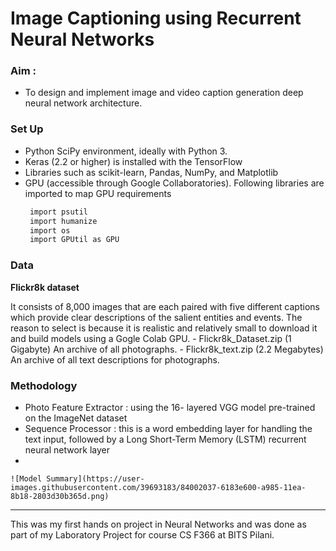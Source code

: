 # Image Captioning using Recurrent Neural Networks

### Aim : 
 - To design and implement image and video caption generation deep neural network architecture.

### Set Up

 - Python SciPy environment, ideally with Python 3.
 - Keras (2.2 or higher) is installed with the TensorFlow
 - Libraries such as scikit-learn, Pandas, NumPy, and Matplotlib 
 - GPU (accessible through Google Collaboratories). Following libraries are imported to map GPU requirements
    ```python
     import​ psutil 
     import​ humanize 
     import​ os
     import​ GPUtil ​as​ GPU
     ```
     
### Data

**Flickr8k dataset**

It consists of 8,000 images that are each paired with five different captions which provide clear descriptions of the salient entities and events. The reason to select is because it is realistic and relatively small to download it and build models using a Gogle Colab GPU.
    - Flickr8k_Dataset.zip​ (1 Gigabyte) An archive of all photographs.
    - Flickr8k_text.zip​ (2.2 Megabytes) An archive of all text descriptions for
photographs.

### Methodology

- Photo Feature Extractor : using the 16- layered VGG model pre-trained on the ImageNet dataset
- Sequence Processor : this is a word embedding layer for handling the text input, followed by a Long Short-Term Memory (LSTM) recurrent neural network layer
- 


    ![Model Summary](https://user-images.githubusercontent.com/39693183/84002037-6183e600-a985-11ea-8b18-2803d30b365d.png)

---
This was my first hands on project in Neural Networks and was done as part of my Laboratory Project for course CS F366 at BITS Pilani.
